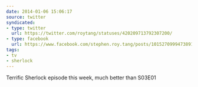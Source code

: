 ```yaml
---
date: 2014-01-06 15:06:17
source: twitter
syndicated:
- type: twitter
  url: https://twitter.com/roytang/statuses/420209713792307200/
- type: facebook
  url: https://www.facebook.com/stephen.roy.tang/posts/10152709994738912
tags:
- tv
- sherlock
---
```


Terrific Sherlock episode this week, much better than S03E01